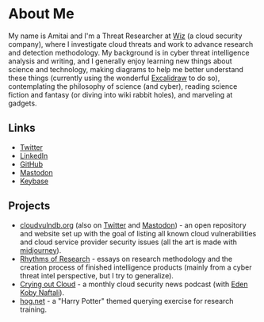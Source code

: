 # About Me
My name is Amitai and I'm a Threat Researcher at [Wiz](https://www.wiz.io/) (a cloud security company), where I investigate cloud threats and work to advance research and detection methodology.
My background is in cyber threat intelligence analysis and writing, and I generally enjoy learning new things about science and technology, making diagrams to help me better understand these things (currently using the wonderful [Excalidraw](https://excalidraw.com/) to do so), contemplating the philosophy of science (and cyber), reading science fiction and fantasy (or diving into wiki rabbit holes), and marveling at gadgets.
## Links
* [Twitter](https://twitter.com/AmitaiCo)
* [LinkedIn](https://www.linkedin.com/in/amitaico/)
* [GitHub](https://github.com/korniko98)
* <a rel="me" href="https://infosec.exchange/@AmitaiCo">Mastodon</a>
* [Keybase](https://keybase.io/amitaico/)
## Projects
* [cloudvulndb.org](https://www.cloudvulndb.org/) (also on [Twitter](https://twitter.com/cloudvulndb) and [Mastodon](https://infosec.exchange/@cloudvulndb)) - an open repository and website set up with the goal of listing all known cloud vulnerabilities and cloud service provider security issues (all the art is made with [midjourney](https://www.midjourney.com/)).
* [Rhythms of Research](https://amitaico.substack.com/) - essays on research methodology and the creation process of finished intelligence products (mainly from a cyber threat intel perspective, but I try to generalize).
* [Crying out Cloud](https://open.spotify.com/show/7aCkHu5UVFctNExXSWvcO2) - a monthly cloud security news podcast (with [Eden Koby Naftali](https://www.linkedin.com/in/eden-naftali-b6457b130/)).
* [hog.net](https://korniko98.github.io/hog.net/) - a "Harry Potter" themed querying exercise for research training.
